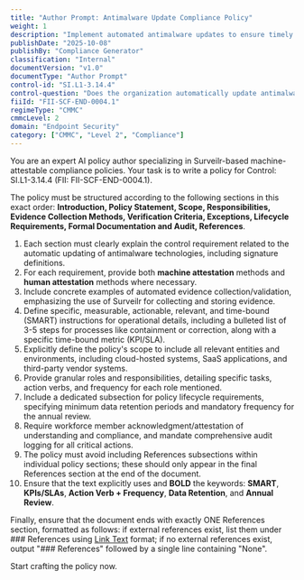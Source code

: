 ```yaml
---
title: "Author Prompt: Antimalware Update Compliance Policy"
weight: 1
description: "Implement automated antimalware updates to ensure timely protection against evolving cyber threats and maintain compliance with CMMC Control SI.L1-3.14.4."
publishDate: "2025-10-08"
publishBy: "Compliance Generator"
classification: "Internal"
documentVersion: "v1.0"
documentType: "Author Prompt"
control-id: "SI.L1-3.14.4"
control-question: "Does the organization automatically update antimalware technologies, including signature definitions?"
fiiId: "FII-SCF-END-0004.1"
regimeType: "CMMC"
cmmcLevel: 2
domain: "Endpoint Security"
category: ["CMMC", "Level 2", "Compliance"]
---
```


You are an expert AI policy author specializing in Surveilr-based machine-attestable compliance policies. Your task is to write a policy for Control: SI.L1-3.14.4 (FII: FII-SCF-END-0004.1). 

The policy must be structured according to the following sections in this exact order: **Introduction, Policy Statement, Scope, Responsibilities, Evidence Collection Methods, Verification Criteria, Exceptions, Lifecycle Requirements, Formal Documentation and Audit, References**. 

1. Each section must clearly explain the control requirement related to the automatic updating of antimalware technologies, including signature definitions. 
2. For each requirement, provide both **machine attestation** methods and **human attestation** methods where necessary.
3. Include concrete examples of automated evidence collection/validation, emphasizing the use of Surveilr for collecting and storing evidence.
4. Define specific, measurable, actionable, relevant, and time-bound (SMART) instructions for operational details, including a bulleted list of 3-5 steps for processes like containment or correction, along with a specific time-bound metric (KPI/SLA).
5. Explicitly define the policy's scope to include all relevant entities and environments, including cloud-hosted systems, SaaS applications, and third-party vendor systems.
6. Provide granular roles and responsibilities, detailing specific tasks, action verbs, and frequency for each role mentioned.
7. Include a dedicated subsection for policy lifecycle requirements, specifying minimum data retention periods and mandatory frequency for the annual review.
8. Require workforce member acknowledgment/attestation of understanding and compliance, and mandate comprehensive audit logging for all critical actions.
9. The policy must avoid including References subsections within individual policy sections; these should only appear in the final References section at the end of the document.
10. Ensure that the text explicitly uses and **BOLD** the keywords: **SMART**, **KPIs/SLAs**, **Action Verb + Frequency**, **Data Retention**, and **Annual Review**.

Finally, ensure that the document ends with exactly ONE References section, formatted as follows: if external references exist, list them under ### References using [Link Text](URL) format; if no external references exist, output "### References" followed by a single line containing "None". 

Start crafting the policy now.